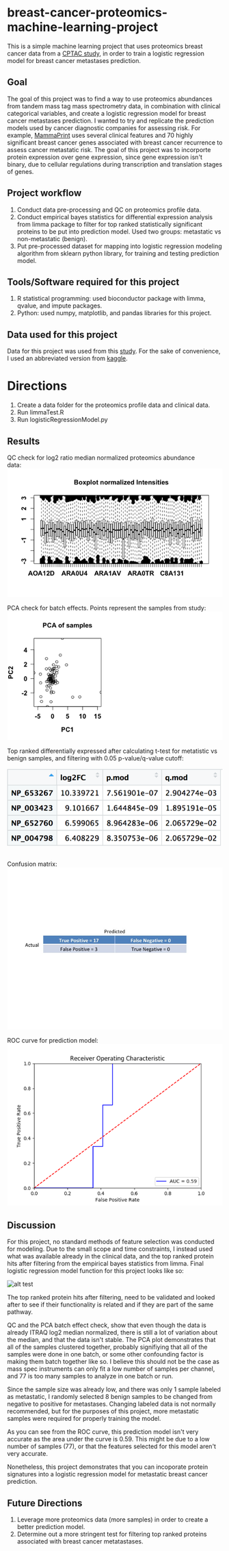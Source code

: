 # breast-cancer-proteomics-machine-learning-project

This is a simple machine learning project that uses proteomics breast cancer data from a [CPTAC study](https://www.nature.com/articles/nature18003), 
in order to train a logistic regression model for breast cancer metastases prediction. 

## Goal
The goal of this project was to find a way to use proteomics abundances from tandem mass tag mass spectrometry data, in combination with
clinical categorical variables, and create a logistic regression model for breast cancer metastases prediction. I wanted to try and replicate the prediction models used by cancer diagnostic companies for assessing risk. For example, [MammaPrint](https://www.agendia.com/our-tests/mammaprint/) uses several clinical features and 70 highly significant breast cancer genes associated with breast cancer recurrence to assess cancer metastatic risk. The goal of this project was to incorporte protein expression over gene expression, since gene expression isn't binary, due to cellular regulations during transcription and translation stages of genes.

## Project workflow
1. Conduct data pre-processing and QC on proteomics profile data.
2. Conduct empirical bayes statistics for differential expression analysis from limma package to filter for top ranked statistically          significant proteins to be put into prediction model. Used two groups: metastatic vs non-metastatic (benign).
3. Put pre-processed dataset for mapping into logistic regression modeling algorithm from sklearn python library, for training and testing
   prediction model.

## Tools/Software required for this project
1. R statistical programming: used bioconductor package with limma, qvalue, and impute packages. 
2. Python: used numpy, matplotlib, and pandas libraries for this project.

## Data used for this project
Data for this project was used from this [study](https://www.nature.com/articles/nature18003). For the sake of convenience, I used an 
abbreviated version from [kaggle](https://www.kaggle.com/piotrgrabo/breastcancerproteomes).

# Directions
1. Create a data folder for the proteomics profile data and clinical data.
2. Run limmaTest.R
3. Run logisticRegressionModel.py

## Results
QC check for log2 ratio median normalized proteomics abundance data:&nbsp;&nbsp;&nbsp;&nbsp;&nbsp;&nbsp;&nbsp;&nbsp;
![alt text](https://github.com/wongak626/breast-cancer-proteomics-machine-learning-project/blob/master/plots/boxplotNormalizedIntensities.png)

PCA check for batch effects. Points represent the samples from study:&nbsp;&nbsp;&nbsp;&nbsp;&nbsp;&nbsp;&nbsp;&nbsp;
![alt text](https://github.com/wongak626/breast-cancer-proteomics-machine-learning-project/blob/master/plots/PCA.png)

Top ranked differentially expressed after calculating t-test for metatistic vs benign samples, and filtering with 0.05 p-value/q-value cutoff:&nbsp;&nbsp;&nbsp;&nbsp;&nbsp;&nbsp;&nbsp;&nbsp;&nbsp;&nbsp;&nbsp;&nbsp;&nbsp;&nbsp;&nbsp;&nbsp;&nbsp;&nbsp;&nbsp;
&nbsp;&nbsp;&nbsp;&nbsp;&nbsp;&nbsp;&nbsp;&nbsp;&nbsp;&nbsp;&nbsp;&nbsp;&nbsp;&nbsp;&nbsp;&nbsp;&nbsp;&nbsp;&nbsp;&nbsp;
&nbsp;&nbsp;&nbsp;&nbsp;&nbsp;&nbsp;&nbsp;&nbsp;&nbsp;&nbsp;&nbsp;&nbsp;&nbsp;&nbsp;&nbsp;&nbsp;&nbsp;&nbsp;&nbsp;&nbsp;
&nbsp; &nbsp;&nbsp;&nbsp;&nbsp;&nbsp;&nbsp;&nbsp;&nbsp;&nbsp;&nbsp;&nbsp;&nbsp;&nbsp;&nbsp;&nbsp;&nbsp;&nbsp;&nbsp;&nbsp;
&nbsp;&nbsp;&nbsp;&nbsp;&nbsp;&nbsp;&nbsp;&nbsp;&nbsp;&nbsp;&nbsp;&nbsp;&nbsp;&nbsp;&nbsp;&nbsp;&nbsp;&nbsp;&nbsp;&nbsp;
&nbsp;&nbsp;&nbsp;&nbsp;&nbsp;&nbsp;&nbsp;&nbsp;&nbsp;&nbsp;&nbsp;&nbsp;&nbsp;&nbsp;&nbsp;&nbsp;&nbsp;&nbsp;&nbsp;&nbsp;
&nbsp;&nbsp;&nbsp;&nbsp;&nbsp;&nbsp;&nbsp;&nbsp;&nbsp;&nbsp;&nbsp;&nbsp;&nbsp;&nbsp;&nbsp;&nbsp;&nbsp;&nbsp;&nbsp;&nbsp;
![alt text](https://github.com/wongak626/breast-cancer-proteomics-machine-learning-project/blob/master/Screen%20Shot%202019-04-05%20at%207.10.57%20AM.png)
&nbsp;&nbsp;&nbsp;&nbsp;&nbsp;&nbsp;&nbsp;&nbsp;&nbsp;&nbsp;&nbsp;&nbsp;&nbsp;&nbsp;&nbsp;&nbsp;&nbsp;&nbsp;&nbsp;&nbsp;

Confusion matrix:&nbsp;&nbsp;&nbsp;&nbsp;&nbsp;&nbsp;&nbsp;&nbsp;
![alt text](https://github.com/wongak626/breast-cancer-proteomics-machine-learning-project/blob/master/plots/Slide26.jpg)
      
      
ROC curve for prediction model:&nbsp;&nbsp;&nbsp;&nbsp;&nbsp;&nbsp;
![alt text](https://github.com/wongak626/breast-cancer-proteomics-machine-learning-project/blob/master/ROC.png)


## Discussion
For this project, no standard methods of feature selection was conducted for modeling. Due to the small scope and time constraints, I instead used what was available already in the clinical data, and the top ranked protein hits after filtering from the empirical bayes statistics from limma. Final logistic regression model function for this project looks like so:&nbsp;&nbsp;&nbsp;&nbsp;&nbsp;&nbsp;&nbsp;&nbsp;

![alt test]()

The top ranked protein hits after filtering, need to be validated and looked after to see if their functionality is related and if they are part of the same pathway.

QC and the PCA batch effect check, show that even though the data is already ITRAQ log2 median normalized, there is still a lot of variation about the median, and that the data isn't stable. The PCA plot demonstrates that all of the samples clustered together, probably signifiying that all of the samples were done in one batch, or some other confounding factor is making them batch together like so. I believe this should not be the case as mass spec instruments can only fit a low number of samples per channel, and 77 is too many samples to analyze in one batch or run.

Since the sample size was already low, and there was only 1 sample labeled as metastatic, I randomly selected 8 benign samples to be changed from negative to positive for metastases. Changing labeled data is not normally recommended, but for the purposes of this project, more metastatic samples were required for properly training the model.

As you can see from the ROC curve, this prediction model isn't very accurate as the area under the curve is 0.59. This might be due to a low number of samples (77), or that the features selected for this model aren't very accurate.

Nonetheless, this project demonstrates that you can incoporate protein signatures into a logistic regression model for metastatic breast cancer prediction.

## Future Directions

1. Leverage more proteomics data (more samples) in order to create a better prediction model. 
2. Determine out a more stringent test for filtering top ranked proteins associated with breast cancer metatastases. 




